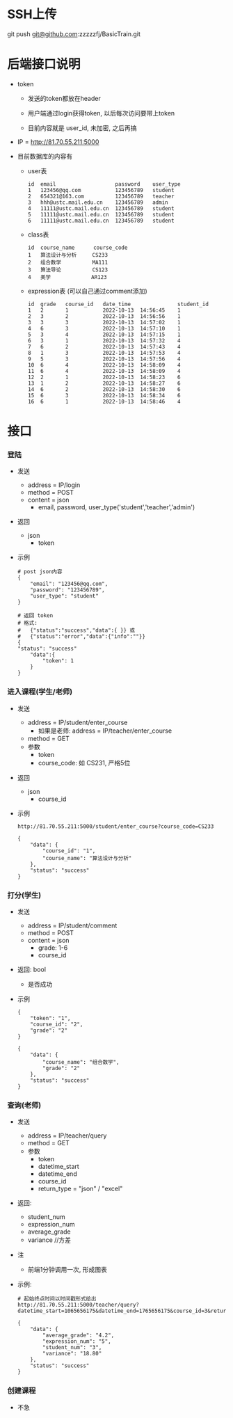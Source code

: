 # SSH上传
git push git@github.com:zzzzzfj/BasicTrain.git

# 后端接口说明

* token 

	* 发送的token都放在header

	* 用户端通过login获得token, 以后每次访问要带上token

	* 目前内容就是 user_id, 未加密, 之后再搞

* IP = http://81.70.55.211:5000

* 目前数据库的内容有

	* user表

		```
		id	email					password	user_type	
		1	123456@qq.com			123456789	student	
		2	654321@163.com			123456789	teacher	
		3	hhh@ustc.mail.edu.cn	123456789	admin	
		4	11111@ustc.mail.edu.cn	123456789	student	
		5	11111@ustc.mail.edu.cn	123456789	student	
		6	11111@ustc.mail.edu.cn	123456789	student	
		```

	* class表

		```
		id	course_name		 course_code	
		1	算法设计与分析		CS233	
		2	组合数学		  MA111	
		3	算法导论		  CS123	
		4	美学			   AR123
		```

	* expression表 (可以自己通过comment添加)

		```
		id	grade	course_id	date_time				student_id	
		1	2		1			2022-10-13 	14:56:45	1	
		2	3		2			2022-10-13 	14:56:56	1	
		3	3		3			2022-10-13 	14:57:02	1	
		4	6		3			2022-10-13 	14:57:10	1	
		5	3		4			2022-10-13 	14:57:15	1	
		6	3		1			2022-10-13 	14:57:32	4	
		7	6		2			2022-10-13 	14:57:43	4	
		8	1		3			2022-10-13 	14:57:53	4	
		9	5		3			2022-10-13 	14:57:56	4	
		10	6		4			2022-10-13 	14:58:09	4	
		11	6		4			2022-10-13 	14:58:09	4	
		12	2		1			2022-10-13 	14:58:23	6	
		13	1		2			2022-10-13 	14:58:27	6	
		14	6		2			2022-10-13 	14:58:30	6	
		15	6		3			2022-10-13 	14:58:34	6	
		16	6		1			2022-10-13 	14:58:46	4	
		```

	



# 接口

### 登陆

* 发送

	* address = IP/login
	* method = POST 
	* content = json
		* email, password, user_type('student','teacher','admin')

* 返回

	* json
		* token

* 示例

	```
	# post json内容
	{
	    "email": "123456@qq.com",
	    "password": "123456789",
	    "user_type": "student"
	}
	```

	```
	# 返回 token
	# 格式: 
	#	{"status":"success","data":{ }} 或
	#	{"status":"error","data":{"info":""}}
	{
	"status": "success"
		"data":{
			"token": 1 		
		}
	}
	```



### 进入课程(学生/老师)

* 发送

	* address = IP/student/enter_course
		* 如果是老师: address = IP/teacher/enter_course
	* method = GET
	* 参数
		* token
		* course_code: 如 CS231, 严格5位

* 返回

	* json
		* course_id

* 示例

	```
	http://81.70.55.211:5000/student/enter_course?course_code=CS233
	```

	```
	{
	    "data": {
	        "course_id": "1",
	        "course_name": "算法设计与分析"
	    },
	    "status": "success"
	}
	```

	

### 打分(学生)

* 发送

	* address = IP/student/comment
	* method = POST
	* content = json
		* grade: 1-6
		* course_id

* 返回: bool

	* 是否成功

* 示例

	```
	{
	    "token": "1",
	    "course_id": "2",
	    "grade": "2"
	}
	```

	```
	{
	    "data": {
	        "course_name": "组合数学",
	        "grade": "2"
	    },
	    "status": "success"
	}
	```



### 查询(老师)

* 发送

	* address = IP/teacher/query
	* method = GET
	* 参数
		* token
		* datetime_start
		* datetime_end
		* course_id
		* return_type = "json" / "excel"

* 返回:

	* student_num 
	* expression_num
	* average_grade
	* variance //方差

* 注

	* 前端1分钟调用一次, 形成图表

* 示例:

	```
	# 起始终点时间以时间戳形式给出
	http://81.70.55.211:5000/teacher/query?datetime_start=1065656175&datetime_end=1765656175&course_id=3&return_type=json
	```

	```
	{
	    "data": {
	        "average_grade": "4.2",
	        "expression_num": "5",
	        "student_num": "3",
	        "variance": "18.80"
	    },
	    "status": "success"
	}
	```

	



### 创建课程

* 不急

